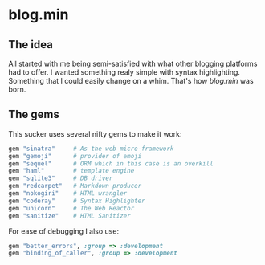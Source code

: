 # blog.min
## The idea
All started with me being semi-satisfied with what other blogging platforms had to offer.
I wanted something realy simple with syntax highlighting. Something that I could easily change on a whim.
That's how *blog.min* was born.

## The gems
This sucker uses several nifty gems to make it work:

```ruby
gem "sinatra"     # As the web micro-framework
gem "gemoji"      # provider of emoji
gem "sequel"      # ORM which in this case is an overkill 
gem "haml"        # template engine
gem "sqlite3"     # DB driver
gem "redcarpet"   # Markdown producer
gem "nokogiri"    # HTML wrangler
gem "coderay"     # Syntax Highlighter
gem "unicorn"     # The Web Reactor
gem "sanitize"    # HTML Sanitizer
```

For ease of debugging I also use:

```ruby
gem "better_errors", :group => :development
gem "binding_of_caller", :group => :development
```

